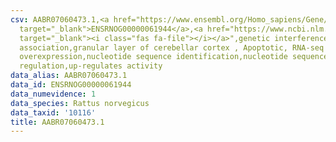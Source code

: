 ```yaml
---
csv: AABR07060473.1,<a href="https://www.ensembl.org/Homo_sapiens/Gene/Summary?db=core;g=ENSRNOG00000061944"
  target="_blank">ENSRNOG00000061944</a>,<a href="https://www.ncbi.nlm.nih.gov/pubmed/30467350"
  target="_blank"><i class="fas fa-file"></i></a>",genetic interference,functional
  association,granular layer of cerebellar cortex , Apoptotic, RNA-seq assay, hsf-1
  overexpression,nucleotide sequence identification,nucleotide sequence identification,transcriptional
  regulation,up-regulates activity
data_alias: AABR07060473.1
data_id: ENSRNOG00000061944
data_numevidence: 1
data_species: Rattus norvegicus
data_taxid: '10116'
title: AABR07060473.1
---
```

